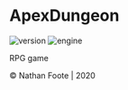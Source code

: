 # ApexDungeon

![version](https://img.shields.io/badge/Version-3.0-green)
![engine](https://img.shields.io/badge/Engine-Unity-blue)

RPG game

© Nathan Foote | 2020

